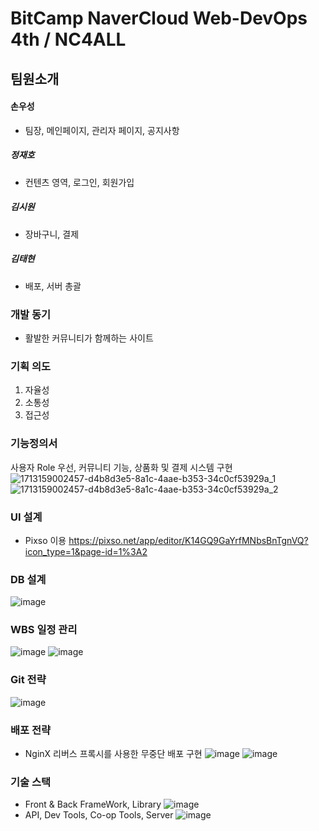 # BitCamp NaverCloud Web-DevOps 4th / NC4ALL
## 팀원소개
#### 손우성
   - 팀장, 메인페이지, 관리자 페이지, 공지사항
##### 정재호
   - 컨텐츠 영역, 로그인, 회원가입
##### 김시원
   - 장바구니, 결제
##### 김태현
   - 배포, 서버 총괄
### 개발 동기
- 활발한 커뮤니티가 함께하는 사이트
### 기획 의도
1. 자율성
2. 소통성
3. 접근성

### 기능정의서
사용자 Role 우선, 커뮤니티 기능, 상품화 및 결제 시스템 구현
![1713159002457-d4b8d3e5-8a1c-4aae-b353-34c0cf53929a_1](https://github.com/NC4FinalProject/NC4-All/assets/148425731/00654a30-8786-4a23-919a-d656fc4a8ded)
![1713159002457-d4b8d3e5-8a1c-4aae-b353-34c0cf53929a_2](https://github.com/NC4FinalProject/NC4-All/assets/148425731/19199c39-e9cb-472a-9a12-882ec42c47fc)

### UI 설계
- Pixso 이용
https://pixso.net/app/editor/K14GQ9GaYrfMNbsBnTgnVQ?icon_type=1&page-id=1%3A2

### DB 설계
![image](https://github.com/NC4FinalProject/NC4-All/assets/148425731/eb09ebc0-e096-4067-b5f9-a9ad79db2409)

### WBS 일정 관리
![image](https://github.com/NC4FinalProject/NC4-All/assets/148425731/e2bfca42-f0c7-4cb8-8888-7e46520e5abf)
![image](https://github.com/NC4FinalProject/NC4-All/assets/148425731/355df287-087b-4f07-8f5e-955ab9b57bab)

### Git 전략
![image](https://github.com/NC4FinalProject/NC4-All/assets/148425731/c41c41da-5099-47a2-9742-0702d6590434)

### 배포 전략
- NginX 리버스 프록시를 사용한 무중단 배포 구현
![image](https://github.com/NC4FinalProject/NC4-All/assets/148425731/57c404bd-0ba4-4784-aaae-902b8afbac01)
![image](https://github.com/NC4FinalProject/NC4-All/assets/148425731/e21f6971-20b2-45ff-ad13-74c335dd4135)

### 기술 스택
- Front & Back FrameWork, Library
![image](https://github.com/NC4FinalProject/NC4-All/assets/148425731/a12e26f8-a913-4bc2-9d1a-f1200bf88562)
- API, Dev Tools, Co-op Tools, Server
![image](https://github.com/NC4FinalProject/NC4-All/assets/148425731/0f4c18cd-9386-473b-9d80-405c54afa697)

